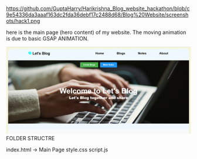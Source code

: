 https://github.com/GuptaHarry/Harikrishna_Blog_website_hackathon/blob/c9e54336da3aaaf163dc2fda36debf17c2488d68/Blog%20Website/screenshots/hack1.png 

here is the main page (hero content) of my website. The moving animation is due to basic GSAP ANIMATION. 

![Image_Alt](https://github.com/GuptaHarry/Harikrishna_Blog_website_hackathon/blob/c9e54336da3aaaf163dc2fda36debf17c2488d68/Blog%20Website/screenshots/hack1.png)
FOLDER STRUCTRE

 index.html -> Main Page
 style.css
 script.js

 
